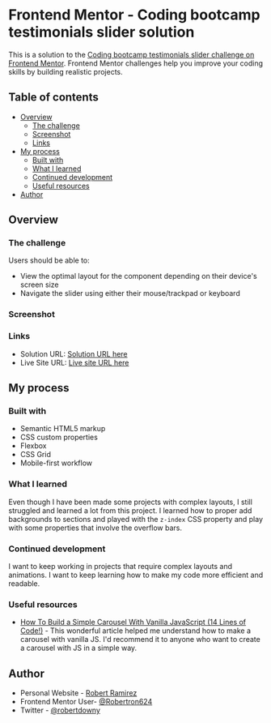 # Frontend Mentor - Coding bootcamp testimonials slider solution

This is a solution to the [Coding bootcamp testimonials slider challenge on Frontend Mentor](https://www.frontendmentor.io/challenges/coding-bootcamp-testimonials-slider-4FNyLA8JL). Frontend Mentor challenges help you improve your coding skills by building realistic projects. 

## Table of contents

- [Overview](#overview)
  - [The challenge](#the-challenge)
  - [Screenshot](#screenshot)
  - [Links](#links)
- [My process](#my-process)
  - [Built with](#built-with)
  - [What I learned](#what-i-learned)
  - [Continued development](#continued-development)
  - [Useful resources](#useful-resources)
- [Author](#author)


## Overview

### The challenge

Users should be able to:

- View the optimal layout for the component depending on their device's screen size
- Navigate the slider using either their mouse/trackpad or keyboard

### Screenshot



### Links

- Solution URL: [Solution URL here](https://github.com/Robertron624/coding-bootcamp-testimonials-slider)
- Live Site URL: [Live site URL here](https://your-live-site-url.com)

## My process

### Built with

- Semantic HTML5 markup
- CSS custom properties
- Flexbox
- CSS Grid
- Mobile-first workflow

### What I learned

Even though I have been made some projects with complex layouts, I still struggled and learned a lot from this project. I learned how to proper add backgrounds to sections and played with the `z-index` CSS property and play with some properties that involve
the overflow bars.

### Continued development

I want to keep working in projects that require complex layouts and animations. I want to keep learning how to make my code more efficient and readable.

### Useful resources

- [How To Build a Simple Carousel With Vanilla JavaScript (14 Lines of Code!)](https://webdesign.tutsplus.com/tutorials/how-to-build-a-simple-carousel-with-vanilla-javascript--cms-41734) - This wonderful article helped me understand how to make a carousel with vanilla JS. I'd recommend it to anyone who want to create a carousel with JS in a simple way.


## Author

- Personal Website - [Robert Ramirez](https://robert-ramirez.netlify.app)
- Frontend Mentor User- [@Robertron624](https://www.frontendmentor.io/profile/Robertron624)
- Twitter - [@robertdowny](https://www.twitter.com/robertdowny)